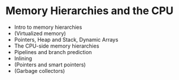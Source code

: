 # Memory Hierarchies and the CPU

* Intro to memory hierarchies
* (Virtualized memory)
* Pointers, Heap and Stack, Dynamic Arrays
* The CPU-side memory hierarchies
* Pipelines and branch prediction
* Inlining
* (Pointers and smart pointers)
* (Garbage collectors)
